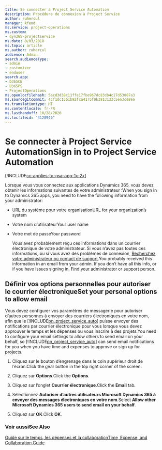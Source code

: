```yaml
---
title: Se connecter à Project Service Automation
description: Procédure de connexion à Project Service
author: ruhercul
manager: kfend
ms.service: project-operations
ms.custom:
- dyn365-projectservice
ms.date: 8/03/2018
ms.topic: article
ms.author: ruhercul
audience: Admin
search.audienceType:
- admin
- customizer
- enduser
search.app:
- D365CE
- D365PS
- ProjectOperations
ms.openlocfilehash: 5ecd3d38c11ffe17fbe967dc83db4c27d53807a3
ms.sourcegitcommit: 4cf1dc1561b92fca4175f0b3813133c5e63ce8e6
ms.translationtype: HT
ms.contentlocale: fr-FR
ms.lasthandoff: 10/28/2020
ms.locfileid: "4128946"
---
```

# <a name="sign-in-to-project-service-automation"></a><span data-ttu-id="3d56d-103">Se connecter à Project Service Automation</span><span class="sxs-lookup"><span data-stu-id="3d56d-103">Sign in to Project Service Automation</span></span>

[!INCLUDE[cc-applies-to-psa-app-1x-2x](../includes/cc-applies-to-psa-app-1x-2x.md)]

<span data-ttu-id="3d56d-104">Lorsque vous vous connectez aux applications Dynamics 365, vous devez obtenir les informations suivantes de votre administrateur :</span><span class="sxs-lookup"><span data-stu-id="3d56d-104">When you sign in to Dynamics 365 apps, you need to have the following information from your administrator:</span></span>  
  
- <span data-ttu-id="3d56d-105">URL du système pour votre organisation</span><span class="sxs-lookup"><span data-stu-id="3d56d-105">URL for your organization’s system</span></span>  
  
- <span data-ttu-id="3d56d-106">Votre nom d’utilisateur</span><span class="sxs-lookup"><span data-stu-id="3d56d-106">Your user name</span></span>  
  
- <span data-ttu-id="3d56d-107">Votre mot de passe</span><span class="sxs-lookup"><span data-stu-id="3d56d-107">Your password</span></span>  
  
  <span data-ttu-id="3d56d-108">Vous avez probablement reçu ces informations dans un courrier électronique de votre administrateur. Si vous n’avez pas toutes ces informations, ou si vous avez des problèmes de connexion, [Recherchez votre administrateur ou contact de support](https://docs.microsoft.com/dynamics365/customerengagement/on-premises/basics/find-administrator-support).</span><span class="sxs-lookup"><span data-stu-id="3d56d-108">You probably received this information in an email from your admin. If you don’t have all this info, or if you have issues signing in, [Find your administrator or support person](https://docs.microsoft.com/dynamics365/customerengagement/on-premises/basics/find-administrator-support).</span></span>  
  
## <a name="set-your-personal-options-to-allow-email"></a><span data-ttu-id="3d56d-109">Définir vos options personnelles pour autoriser le courrier électronique</span><span class="sxs-lookup"><span data-stu-id="3d56d-109">Set your personal options to allow email</span></span>  
 <span data-ttu-id="3d56d-110">Vous devez configurer vos paramètres de messagerie pour autoriser d’autres personnes à envoyer des courriers électroniques en votre nom, afin que le [!INCLUDE[pn_project_service_auto](../includes/pn-project-service-auto.md)] puisse envoyer des notifications par courrier électronique pour vous lorsque vous devez approuver le temps et les dépenses ou vous inscrire à des projets.</span><span class="sxs-lookup"><span data-stu-id="3d56d-110">You need to configure your email settings to allow others to send email on your behalf, so [!INCLUDE[pn_project_service_auto](../includes/pn-project-service-auto.md)] can send email notifications for you when you have time and expenses to approve or sign up for projects.</span></span>  
  
1.  <span data-ttu-id="3d56d-111">Cliquez sur le bouton d’engrenage dans le coin supérieur droit de l’écran.</span><span class="sxs-lookup"><span data-stu-id="3d56d-111">Click the gear button in the top right corner of the screen.</span></span>  
  
2.  <span data-ttu-id="3d56d-112">Cliquez sur **Options**.</span><span class="sxs-lookup"><span data-stu-id="3d56d-112">Click the **Options**.</span></span>  
  
3.  <span data-ttu-id="3d56d-113">Cliquez sur l’onglet **Courrier électronique**.</span><span class="sxs-lookup"><span data-stu-id="3d56d-113">Click the **Email** tab.</span></span>  
  
4.  <span data-ttu-id="3d56d-114">Sélectionnez **Autoriser d’autres utilisateurs Microsoft Dynamics 365 à envoyer des messages électroniques en votre nom**.</span><span class="sxs-lookup"><span data-stu-id="3d56d-114">Select **Allow other Microsoft Dynamics 365 users to send email on your behalf**.</span></span>  
  
5.  <span data-ttu-id="3d56d-115">Cliquez sur **OK**.</span><span class="sxs-lookup"><span data-stu-id="3d56d-115">Click **OK**.</span></span>  
  
### <a name="see-also"></a><span data-ttu-id="3d56d-116">Voir aussi</span><span class="sxs-lookup"><span data-stu-id="3d56d-116">See Also</span></span>  
 [<span data-ttu-id="3d56d-117">Guide sur le temps, les dépenses et la collaboration</span><span class="sxs-lookup"><span data-stu-id="3d56d-117">Time, Expense, and Collaboration Guide</span></span>](../psa/time-expense-collaboration-guide.md)
